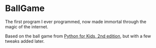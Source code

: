 # BallGame
The first program I ever programmed, now made immortal through the magic of the internet.

Based on the ball game from [Python for Kids, 2nd edition](https://nostarch.com/python-kids-2nd-edition), but with a few tweaks added later.
